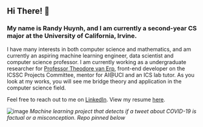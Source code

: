 ## Hi There! 👋

### My name is Randy Huynh, and I am currently a second-year CS major at the University of California, Irvine.  

I have many interests in both computer science and mathematics, and am currently an aspiring machine learning engineer, data scientist and computer science professor.
I am currently working as a undergraduate researcher for [Professor Theodore van Erp](https://cnlm.uci.edu/erp/), front-end developer on the ICSSC Projects Committee, mentor for AI@UCI and an ICS lab tutor. As you look at my works, you will see me bridge theory and application in the computer science field.  

Feel free to reach out to me on [LinkedIn](https://www.linkedin.com/in/randy-huynh-a917161b5/). View my resume [here](https://drive.google.com/file/d/1m1T9GcqH7yYIJi_hjLegBBPKiMfL3P8H/view?usp=sharing).  


![image](https://user-images.githubusercontent.com/55762196/148705738-8fe6bb80-c43f-4a65-ba93-5249e516c8b0.png)
*Machine learning project that detects if a tweet about COVID-19 is factual or a misconception. Repo pinned below* 
<!--
**RandyHuynh5815/RandyHuynh5815** is a ✨ _special_ ✨ repository because its `README.md` (this file) appears on your GitHub profile.

Here are some ideas to get you started:

- 🔭 I’m currently working on ...
- 🌱 I’m currently learning ...
- 👯 I’m looking to collaborate on ...
- 🤔 I’m looking for help with ...
- 💬 Ask me about ...
- 📫 How to reach me: ...
- 😄 Pronouns: ...
- ⚡ Fun fact: ...
-->
